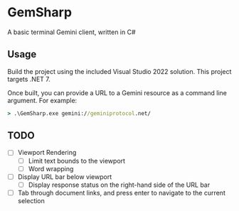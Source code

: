 # GemSharp
A basic terminal Gemini client, written in C#

## Usage
Build the project using the included Visual Studio 2022 solution. This project targets .NET 7.

Once built, you can provide a URL to a Gemini resource as a command line argument. For example:
```cmd
> .\GemSharp.exe gemini://geminiprotocol.net/
```

## TODO
- [ ] Viewport Rendering
  - [ ] Limit text bounds to the viewport
  - [ ] Word wrapping
- [ ] Display URL bar below viewport
  - [ ] Display response status on the right-hand side of the URL bar
- [ ] Tab through document links, and press enter to navigate to the current selection